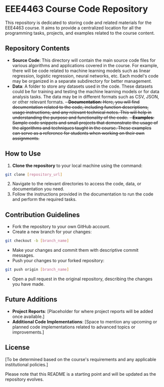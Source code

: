 # EEE4463 Course Code Repository

This repository is dedicated to storing code and related materials for the EEE4463 course. It aims to provide a centralized location for all the programming tasks, projects, and examples related to the course content.

## Repository Contents
- **Source Code**: This directory will contain the main source code files for various algorithms and applications covered in the course. For example, there will be code related to machine learning models such as linear regression, logistic regression, neural networks, etc. Each model's code may be organized in a separate subdirectory for better management.
- **Data**: A folder to store any datasets used in the code. These datasets could be for training and testing the machine learning models or for data analysis tasks. The data may be in different formats such as CSV, JSON, or other relevant formats.
~~- **Documentation**: Here, you will find documentation related to the code, including function descriptions, usage instructions, and any relevant technical notes. This will help in understanding the purpose and functionality of the code.~~
~~- **Examples**: Sample code snippets and small projects that demonstrate the usage of the algorithms and techniques taught in the course. These examples can serve as a reference for students when working on their own assignments.~~

## How to Use
1. **Clone the repository** to your local machine using the command:
```bash
git clone [repository_url]
```
2. Navigate to the relevant directories to access the code, data, or documentation you need.
3. Follow the instructions provided in the documentation to run the code and perform the required tasks.

## Contribution Guidelines
- Fork the repository to your own GitHub account.
- Create a new branch for your changes:
```bash
git checkout -b [branch_name]
```
- Make your changes and commit them with descriptive commit messages.
- Push your changes to your forked repository:
```bash
git push origin [branch_name]
```
- Open a pull request in the original repository, describing the changes you have made.

## Future Additions
- **Project Reports**: [Placeholder for where project reports will be added once available.]
- **Additional Code Implementations**: [Space to mention any upcoming or planned code implementations related to advanced topics or improvements.]

## License
[To be determined based on the course's requirements and any applicable institutional policies.]

Please note that this README is a starting point and will be updated as the repository evolves. 